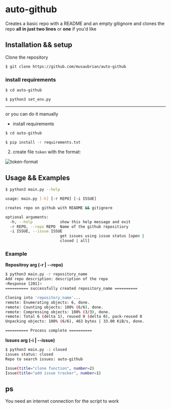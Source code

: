 # auto-github


Creates a basic repo with a README and an empty gitignore and clones the repo **all in just two lines** or **one** if you'd like
## Installation && setup

Clone the repository

```sh
$ git clone https://github.com/musaubrian/auto-github
```
### install requirements
```sh
$ cd auto-github

$ python3 set_env.py
```

------------------
or you can do it manually

 - install requirements
```sh
$ cd auto-github

$ pip install -r requirements.txt
```
 2. create file `token` with the format:

![token-format](https://user-images.githubusercontent.com/94367979/181854680-6593e3d1-e581-4e20-bd74-f5045910a226.png)

    
## Usage && Examples

```sh
$ python3 main.py --help

usage: main.py [-h] [-r REPO] [-i ISSUE]

creates repo on github with README && gitignore

optional arguments:
  -h, --help            show this help message and exit
  -r REPO, --repo REPO  Name of the github repositiory
  -i ISSUE, --issue ISSUE 
                        get issues using issue status [open |
                        closed | all]
```
### Example

**Repositroy arg (-r | --repo)**
```sh
$ python3 main.py -r repository_name
Add repo description: description of the repo
<Response [201]>
========== successfully created repository_name ==========

Cloning into 'repository_name'...
remote: Enumerating objects: 6, done.
remote: Counting objects: 100% (6/6), done.
remote: Compressing objects: 100% (3/3), done.
remote: Total 6 (delta 1), reused 0 (delta 0), pack-reused 0
Unpacking objects: 100% (6/6), 463 bytes | 33.00 KiB/s, done.

========== Process complete ==========
```

**Issues arg (-i | --issue)**
```sh
$ python3 main.py -i closed
issues status: closed
Repo to search issues: auto-github

Issue(title="clone function", number=2)
Issue(title="add issue tracker", number=1)
```
## ps

You need an internet connection for the script to work
